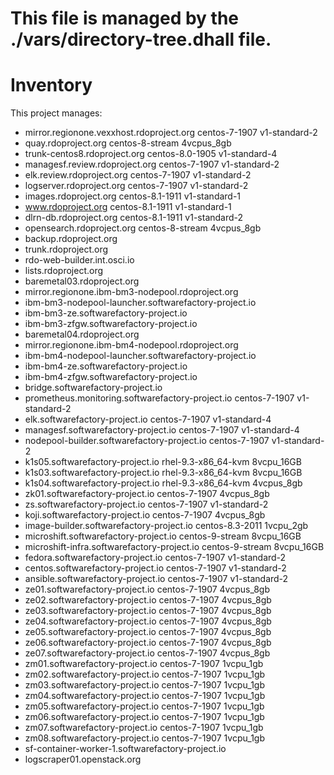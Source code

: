 # This file is managed by the ./vars/directory-tree.dhall file.
# Inventory

This project manages:

* mirror.regionone.vexxhost.rdoproject.org centos-7-1907 v1-standard-2
* quay.rdoproject.org centos-8-stream 4vcpus_8gb
* trunk-centos8.rdoproject.org centos-8.0-1905 v1-standard-4
* managesf.review.rdoproject.org centos-7-1907 v1-standard-2
* elk.review.rdoproject.org centos-7-1907 v1-standard-2
* logserver.rdoproject.org centos-7-1907 v1-standard-2
* images.rdoproject.org centos-8.1-1911 v1-standard-1
* www.rdoproject.org centos-8.1-1911 v1-standard-1
* dlrn-db.rdoproject.org centos-8.1-1911 v1-standard-2
* opensearch.rdoproject.org centos-8-stream 4vcpus_8gb
* backup.rdoproject.org 
* trunk.rdoproject.org 
* rdo-web-builder.int.osci.io 
* lists.rdoproject.org 
* baremetal03.rdoproject.org 
* mirror.regionone.ibm-bm3-nodepool.rdoproject.org 
* ibm-bm3-nodepool-launcher.softwarefactory-project.io 
* ibm-bm3-ze.softwarefactory-project.io 
* ibm-bm3-zfgw.softwarefactory-project.io 
* baremetal04.rdoproject.org 
* mirror.regionone.ibm-bm4-nodepool.rdoproject.org 
* ibm-bm4-nodepool-launcher.softwarefactory-project.io 
* ibm-bm4-ze.softwarefactory-project.io 
* ibm-bm4-zfgw.softwarefactory-project.io 
* bridge.softwarefactory-project.io 
* prometheus.monitoring.softwarefactory-project.io centos-7-1907 v1-standard-2
* elk.softwarefactory-project.io centos-7-1907 v1-standard-4
* managesf.softwarefactory-project.io centos-7-1907 v1-standard-4
* nodepool-builder.softwarefactory-project.io centos-7-1907 v1-standard-2
* k1s05.softwarefactory-project.io rhel-9.3-x86_64-kvm 8vcpu_16GB
* k1s03.softwarefactory-project.io rhel-9.3-x86_64-kvm 8vcpu_16GB
* k1s04.softwarefactory-project.io rhel-9.3-x86_64-kvm 4vcpus_8gb
* zk01.softwarefactory-project.io centos-7-1907 4vcpus_8gb
* zs.softwarefactory-project.io centos-7-1907 v1-standard-2
* koji.softwarefactory-project.io centos-7-1907 4vcpus_8gb
* image-builder.softwarefactory-project.io centos-8.3-2011 1vcpu_2gb
* microshift.softwarefactory-project.io centos-9-stream 8vcpu_16GB
* microshift-infra.softwarefactory-project.io centos-9-stream 8vcpu_16GB
* fedora.softwarefactory-project.io centos-7-1907 v1-standard-2
* centos.softwarefactory-project.io centos-7-1907 v1-standard-2
* ansible.softwarefactory-project.io centos-7-1907 v1-standard-2
* ze01.softwarefactory-project.io centos-7-1907 4vcpus_8gb
* ze02.softwarefactory-project.io centos-7-1907 4vcpus_8gb
* ze03.softwarefactory-project.io centos-7-1907 4vcpus_8gb
* ze04.softwarefactory-project.io centos-7-1907 4vcpus_8gb
* ze05.softwarefactory-project.io centos-7-1907 4vcpus_8gb
* ze06.softwarefactory-project.io centos-7-1907 4vcpus_8gb
* ze07.softwarefactory-project.io centos-7-1907 4vcpus_8gb
* zm01.softwarefactory-project.io centos-7-1907 1vcpu_1gb
* zm02.softwarefactory-project.io centos-7-1907 1vcpu_1gb
* zm03.softwarefactory-project.io centos-7-1907 1vcpu_1gb
* zm04.softwarefactory-project.io centos-7-1907 1vcpu_1gb
* zm05.softwarefactory-project.io centos-7-1907 1vcpu_1gb
* zm06.softwarefactory-project.io centos-7-1907 1vcpu_1gb
* zm07.softwarefactory-project.io centos-7-1907 1vcpu_1gb
* zm08.softwarefactory-project.io centos-7-1907 1vcpu_1gb
* sf-container-worker-1.softwarefactory-project.io 
* logscraper01.openstack.org 

